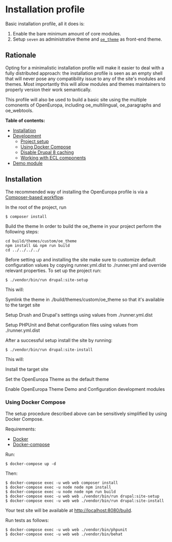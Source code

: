 # Installation profile

Basic installation profile, all it does is:

1. Enable the bare minimum amount of core modules.
2. Setup `seven` as administrative theme and [`oe_theme`][1] as front-end theme.

## Rationale

Opting for a minimalistic installation profile will make it easier to deal with a fully distributed approach: the
installation profile is seen as an empty shell that will never pose any compatibility issue to any of the site's modules
and themes. Most importantly this will allow modules and themes maintainers to properly version their work semantically.

This profile will also be used to build a basic site using the multiple comonents of OpenEuropa, including oe_multilingual, oe_paragraphs and oe_webtools.


**Table of contents:**

- [Installation](#installation)
- [Development](#development)
  - [Project setup](#project-setup)
  - [Using Docker Compose](#using-docker-compose)
  - [Disable Drupal 8 caching](#disable-drupal-8-caching)
  - [Working with ECL components](#working-with-ecl-components)
- [Demo module](#demo-module)

## Installation

The recommended way of installing the OpenEuropa profile is via a [Composer-based workflow][2].

In the root of the project, run

```
$ composer install
```

Build the theme
In order to build the oe_theme in your project perform the following steps:
```
cd build/themes/custom/oe_theme
npm install && npm run build
cd ../../../../
```

Before setting up and installing the site make sure to customize default configuration values by copying runner.yml.dist to ./runner.yml and override relevant properties.
To set up the project run:

```
$ ./vendor/bin/run drupal:site-setup
```

This will:

Symlink the theme in ./build/themes/custom/oe_theme so that it's available to the target site

Setup Drush and Drupal's settings using values from ./runner.yml.dist

Setup PHPUnit and Behat configuration files using values from ./runner.yml.dist

After a successful setup install the site by running:

```
$ ./vendor/bin/run drupal:site-install
```

This will:

Install the target site

Set the OpenEuropa Theme as the default theme

Enable OpenEuropa Theme Demo and Configuration development modules


### Using Docker Compose

The setup procedure described above can be sensitively simplified by using Docker Compose.

Requirements:

- [Docker][3]
- [Docker-compose][4]

Run:

```
$ docker-compose up -d
```

Then:

```
$ docker-compose exec -u web web composer install
$ docker-compose exec -u node node npm install
$ docker-compose exec -u node node npm run build
$ docker-compose exec -u web web ./vendor/bin/run drupal:site-setup
$ docker-compose exec -u web web ./vendor/bin/run drupal:site-install
```

Your test site will be available at [http://localhost:8080/build](http://localhost:8080/build).

Run tests as follows:

```
$ docker-compose exec -u web web ./vendor/bin/phpunit
$ docker-compose exec -u web web ./vendor/bin/behat
```

[1]: https://github.com/openeuropa/oe_theme/releases
[2]: https://www.drupal.org/docs/develop/using-composer/using-composer-to-manage-drupal-site-dependencies#managing-contributed
[3]: https://www.docker.com/get-docker
[4]: https://docs.docker.com/compose